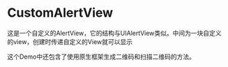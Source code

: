 # CustomAlertView
  这是一个自定义的AlertView，它的结构与UIAlertView类似。中间为一块自定义的view，创建时传递自定义的View就可以显示
  
  这个Demo中还包含了使用原生框架生成二维码和扫描二维码的方法。
